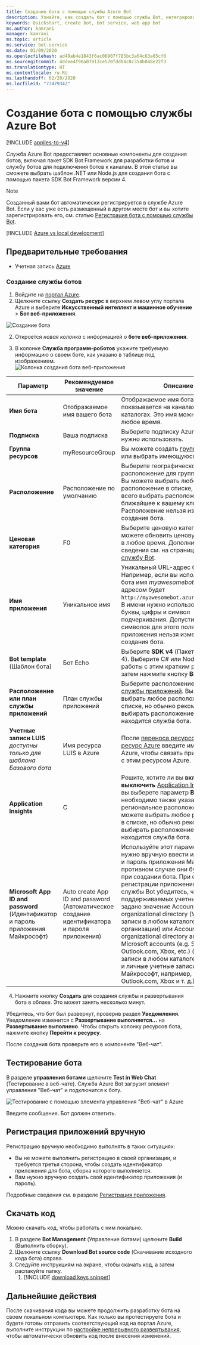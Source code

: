 ```yaml
---
title: Создание бота с помощью службы Azure Bot
description: Узнайте, как создать бот с помощью службы Bot, интегрированной выделенной среды разработки ботов.
keywords: Quickstart, create bot, bot service, web app bot
ms.author: kamrani
manager: kamrani
ms.topic: article
ms.service: bot-service
ms.date: 01/09/2020
ms.openlocfilehash: ad49ab4e1843f6ac06907f785bc3a64c63a85cf0
ms.sourcegitcommit: 4ddee4f90a07813ce570fdd04c8c354b048e22f3
ms.translationtype: HT
ms.contentlocale: ru-RU
ms.lasthandoff: 02/20/2020
ms.locfileid: "77479342"
---
```

# <a name="create-a-bot-with-azure-bot-service"></a>Создание бота с помощью службы Azure Bot

[!INCLUDE [applies-to-v4](../includes/applies-to.md)]

Служба Azure Bot предоставляет основные компоненты для создания ботов, включая пакет SDK Bot Framework для разработки ботов и службу ботов для подключения ботов к каналам. В этой статье вы сможете выбрать шаблон .NET или Node.js для создания бота с помощью пакета SDK Bot Framework версии 4.

>[!NOTE] 
> Созданный вами бот автоматически регистрируется в службе Azure Bot. Если у вас уже есть размещенный в другом месте бот и вы хотите зарегистрировать его, см. статью [Регистрация бота с помощью службы Bot](../bot-service-quickstart-registration.md).

[!INCLUDE [Azure vs local development](~/includes/snippet-quickstart-paths.md)]

## <a name="prerequisites"></a>Предварительные требования

- Учетная запись [Azure](https://portal.azure.com)

### <a name="create-a-new-bot-service"></a>Создание службы ботов

1. Войдите на [портал Azure](https://portal.azure.com/).
1. Щелкните ссылку **Создать ресурс** в верхнем левом углу портала Azure и выберите **Искусственный интеллект и машинное обучение** > **Бот веб-приложения**. 

![Создание бота](../media/azure-bot-quickstarts/abs-create-blade.png)

2. Откроется *новая колонка* с информацией о **боте веб-приложения**.  

3. В колонке **Служба программ-роботов** укажите требуемую информацию о своем боте, как указано в таблице под изображением.  <br/>
 ![Колонка создания бота веб-приложения](../media/azure-bot-quickstarts/sdk-create-bot-service-blade.png)

 | Параметр | Рекомендуемое значение | Описание |
 | ---- | ---- | ---- |
 | **Имя бота** | Отображаемое имя вашего бота | Отображаемое имя бота, которое показывается на каналах и в каталогах. Это имя можно изменить в любое время. |
 | **Подписка** | Ваша подписка | Выберите подписку Azure, которую нужно использовать. |
 | **Группа ресурсов** | myResourceGroup | Вы можете создать [группу ресурсов](/azure/azure-resource-manager/resource-group-overview#resource-groups) или выбрать имеющуюся. |
 | **Расположение** | Расположение по умолчанию | Выберите географическое расположение для группы ресурсов. Вы можете выбрать любое расположение в списке, но лучше всего выбрать расположение, ближайшее к вашему клиенту. Расположение нельзя изменить после создания бота. |
 | **Ценовая категория** | F0 | Выберите ценовую категорию. Вы можете обновить ценовую категорию в любое время. Дополнительные сведения см. на странице [цен на службу Bot](https://azure.microsoft.com/pricing/details/bot-service/). |
 | **Имя приложения** | Уникальное имя | Уникальный URL-адрес бота. Например, если вы используете для бота имя *myawesomebot*, его URL-адресом будет `http://myawesomebot.azurewebsites.net`. В имени нужно использовать только буквы, цифры и символ подчеркивания. Допустимое число символов для этого поля: 35. Имя приложения нельзя изменить после создания бота. |
 | **Bot template** (Шаблон бота) | Бот Echo | Выберите **SDK v4** (Пакет SDK версии 4). Выберите C# или Node.js для работы с этим кратким руководством, затем нажмите кнопку **Выбрать**.  
 | **Расположение или план службы приложений** | План службы приложений  | Выберите расположение [плана службы приложений](https://azure.microsoft.com/pricing/details/app-service/plans/). Вы можете выбрать любое расположение в списке, но обычно рекомендуется выбирать расположение, в котором находится служба бота. |
 | **Учетные записи LUIS** _доступны только для шаблона Базового бота_ | Имя ресурса LUIS в Azure | После [переноса ресурсов LUIS в ресурс Azure](https://docs.microsoft.com/azure/cognitive-services/luis/luis-migration-authoring) введите имя ресурса Azure, чтобы связать приложение LUIS с этим ресурсом Azure. 
 | **Application Insights** | С | Решите, хотите ли вы **включить** или **выключить** [Application Insights](/bot-framework/bot-service-manage-analytics). Если вы выберете параметр **Вкл.** , необходимо также указать региональное расположение. Вы можете выбрать любое расположение в списке, но обычно рекомендуется выбирать расположение, в котором находится служба бота. |
 | **Microsoft App ID and password** (Идентификатор и пароль приложения Майкрософт) | Auto create App ID and password (Автоматическое создание идентификатора и пароля приложения) | Используйте этот параметр, если вам нужно вручную ввести идентификатор и пароль приложения Майкрософт. В противном случае они будут созданы при создании бота. При создании регистрации приложения вручную для службы Bot убедитесь, что для типов поддерживаемых учетных записей задано значение Accounts in any organizational directory (Учетные записи в любом каталоге организации) или Accounts in any organizational directory and personal Microsoft accounts (e.g. Skype, Outlook.com, Xbox, etc.) (Учетные записи в любом каталоге организации и личные учетные записи Майкрософт, например, Skype, Outlook.com, Xbox и т. д.). |

4. Нажмите кнопку **Создать** для создания службы и развертывания бота в облаке. Это может занять несколько минут.

Убедитесь, что бот был развернут, проверив раздел **Уведомления**. Уведомление изменится с **Развертывание выполняется...** на **Развертывание выполнено**. Чтобы открыть колонку ресурсов бота, нажмите кнопку **Перейти к ресурсу**.

После создания бота проверьте его в компоненте "Веб-чат".

## <a name="test-the-bot"></a>Тестирование бота
В разделе **управления ботами** щелкните **Test in Web Chat** (Тестирование в веб-чате). Служба Azure Bot загрузит элемент управления "Веб-чат" и подключится к боту. 

![Тестирование с помощью элемента управления "Веб-чат" в Azure](../media/azure-bot-quickstarts/azure-webchat-test.png)

Введите сообщение. Бот должен ответить.

## <a name="manual-app-registration"></a>Регистрация приложений вручную

Регистрацию вручную необходимо выполнять в таких ситуациях:

- Вы не можете выполнить регистрацию в своей организации, и требуется третья сторона, чтобы создать идентификатор приложения для бота, сборка которого выполняется.
- Вам нужно вручную создать свой идентификатор приложения (и пароль).

Подробные сведения см. в разделе [Регистрация приложения](../bot-service-resources-bot-framework-faq.md#app-registration).


## <a name="download-code"></a>Скачать код
Можно скачать код, чтобы работать с ним локально. 
1. В разделе **Bot Management** (Управление ботами) щелкните **Build** (Выполнить сборку). 
1. Щелкните ссылку **Download Bot source code** (Скачивание исходного кода бота) справа. 
1. Следуйте инструкциям на экране, чтобы скачать код, а затем распакуйте папку.
    1. [!INCLUDE [download keys snippet](../includes/snippet-abs-key-download.md)]

## <a name="next-steps"></a>Дальнейшие действия
После скачивания кода вы можете продолжить разработку бота на своем локальном компьютере. Как только вы протестируете бота и будете готовы отправить соответствующий код на портал Azure, выполните инструкции по [настройке непрерывного развертывания](../bot-service-build-continuous-deployment.md), чтобы автоматически обновить код после внесения изменений.
